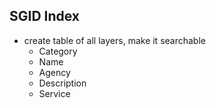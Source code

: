 ## SGID Index

- create table of all layers, make it searchable
  - Category
  - Name
  - Agency
  - Description
  - Service
